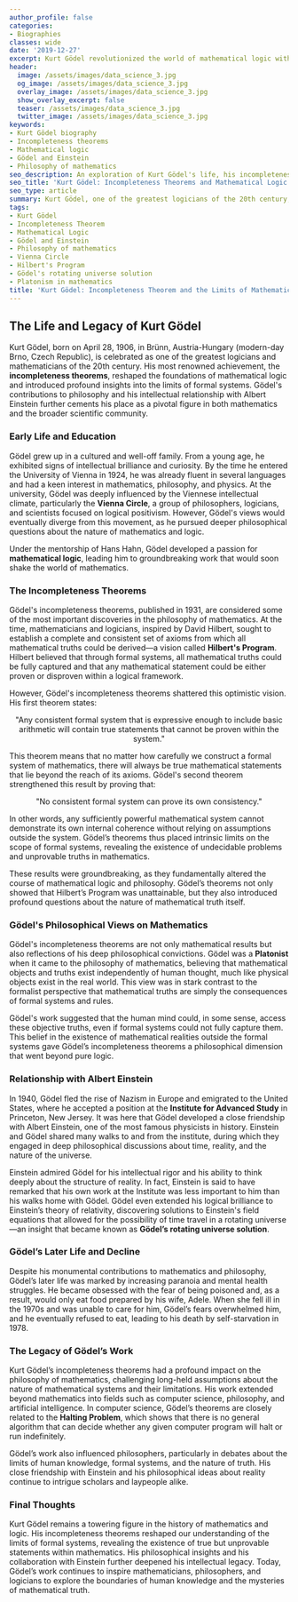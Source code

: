 ```yaml
---
author_profile: false
categories:
- Biographies
classes: wide
date: '2019-12-27'
excerpt: Kurt Gödel revolutionized the world of mathematical logic with his incompleteness theorems, reshaping our understanding of the limits of formal systems. Learn about his life, work, and lasting legacy in the foundations of mathematics.
header:
  image: /assets/images/data_science_3.jpg
  og_image: /assets/images/data_science_3.jpg
  overlay_image: /assets/images/data_science_3.jpg
  show_overlay_excerpt: false
  teaser: /assets/images/data_science_3.jpg
  twitter_image: /assets/images/data_science_3.jpg
keywords:
- Kurt Gödel biography
- Incompleteness theorems
- Mathematical logic
- Gödel and Einstein
- Philosophy of mathematics
seo_description: An exploration of Kurt Gödel's life, his incompleteness theorems, and their profound impact on the foundations of mathematics and logic. The article also examines his close friendship with Einstein and his philosophical views on mathematics.
seo_title: 'Kurt Gödel: Incompleteness Theorems and Mathematical Logic'
seo_type: article
summary: Kurt Gödel, one of the greatest logicians of the 20th century, is best known for his incompleteness theorems, which demonstrated the limitations of formal systems in mathematics. This article delves into his life, his revolutionary ideas, and his close relationship with Albert Einstein.
tags:
- Kurt Gödel
- Incompleteness Theorem
- Mathematical Logic
- Gödel and Einstein
- Philosophy of mathematics
- Vienna Circle
- Hilbert's Program
- Gödel's rotating universe solution
- Platonism in mathematics
title: 'Kurt Gödel: Incompleteness Theorem and the Limits of Mathematics'
---
```


## The Life and Legacy of Kurt Gödel

Kurt Gödel, born on April 28, 1906, in Brünn, Austria-Hungary (modern-day Brno, Czech Republic), is celebrated as one of the greatest logicians and mathematicians of the 20th century. His most renowned achievement, the **incompleteness theorems**, reshaped the foundations of mathematical logic and introduced profound insights into the limits of formal systems. Gödel's contributions to philosophy and his intellectual relationship with Albert Einstein further cements his place as a pivotal figure in both mathematics and the broader scientific community.

### Early Life and Education

Gödel grew up in a cultured and well-off family. From a young age, he exhibited signs of intellectual brilliance and curiosity. By the time he entered the University of Vienna in 1924, he was already fluent in several languages and had a keen interest in mathematics, philosophy, and physics. At the university, Gödel was deeply influenced by the Viennese intellectual climate, particularly the **Vienna Circle**, a group of philosophers, logicians, and scientists focused on logical positivism. However, Gödel's views would eventually diverge from this movement, as he pursued deeper philosophical questions about the nature of mathematics and logic.

Under the mentorship of Hans Hahn, Gödel developed a passion for **mathematical logic**, leading him to groundbreaking work that would soon shake the world of mathematics.

### The Incompleteness Theorems

Gödel's incompleteness theorems, published in 1931, are considered some of the most important discoveries in the philosophy of mathematics. At the time, mathematicians and logicians, inspired by David Hilbert, sought to establish a complete and consistent set of axioms from which all mathematical truths could be derived—a vision called **Hilbert's Program**. Hilbert believed that through formal systems, all mathematical truths could be fully captured and that any mathematical statement could be either proven or disproven within a logical framework.

However, Gödel's incompleteness theorems shattered this optimistic vision. His first theorem states:

$$
\text{"Any consistent formal system that is expressive enough to include basic arithmetic will contain true statements that cannot be proven within the system."}
$$

This theorem means that no matter how carefully we construct a formal system of mathematics, there will always be true mathematical statements that lie beyond the reach of its axioms. Gödel's second theorem strengthened this result by proving that:

$$
\text{"No consistent formal system can prove its own consistency."}
$$

In other words, any sufficiently powerful mathematical system cannot demonstrate its own internal coherence without relying on assumptions outside the system. Gödel’s theorems thus placed intrinsic limits on the scope of formal systems, revealing the existence of undecidable problems and unprovable truths in mathematics.

These results were groundbreaking, as they fundamentally altered the course of mathematical logic and philosophy. Gödel’s theorems not only showed that Hilbert’s Program was unattainable, but they also introduced profound questions about the nature of mathematical truth itself.

### Gödel's Philosophical Views on Mathematics

Gödel's incompleteness theorems are not only mathematical results but also reflections of his deep philosophical convictions. Gödel was a **Platonist** when it came to the philosophy of mathematics, believing that mathematical objects and truths exist independently of human thought, much like physical objects exist in the real world. This view was in stark contrast to the formalist perspective that mathematical truths are simply the consequences of formal systems and rules.

Gödel's work suggested that the human mind could, in some sense, access these objective truths, even if formal systems could not fully capture them. This belief in the existence of mathematical realities outside the formal systems gave Gödel’s incompleteness theorems a philosophical dimension that went beyond pure logic.

### Relationship with Albert Einstein

In 1940, Gödel fled the rise of Nazism in Europe and emigrated to the United States, where he accepted a position at the **Institute for Advanced Study** in Princeton, New Jersey. It was here that Gödel developed a close friendship with Albert Einstein, one of the most famous physicists in history. Einstein and Gödel shared many walks to and from the institute, during which they engaged in deep philosophical discussions about time, reality, and the nature of the universe.

Einstein admired Gödel for his intellectual rigor and his ability to think deeply about the structure of reality. In fact, Einstein is said to have remarked that his own work at the Institute was less important to him than his walks home with Gödel. Gödel even extended his logical brilliance to Einstein’s theory of relativity, discovering solutions to Einstein's field equations that allowed for the possibility of time travel in a rotating universe—an insight that became known as **Gödel’s rotating universe solution**.

### Gödel’s Later Life and Decline

Despite his monumental contributions to mathematics and philosophy, Gödel’s later life was marked by increasing paranoia and mental health struggles. He became obsessed with the fear of being poisoned and, as a result, would only eat food prepared by his wife, Adele. When she fell ill in the 1970s and was unable to care for him, Gödel’s fears overwhelmed him, and he eventually refused to eat, leading to his death by self-starvation in 1978.

### The Legacy of Gödel’s Work

Kurt Gödel’s incompleteness theorems had a profound impact on the philosophy of mathematics, challenging long-held assumptions about the nature of mathematical systems and their limitations. His work extended beyond mathematics into fields such as computer science, philosophy, and artificial intelligence. In computer science, Gödel’s theorems are closely related to the **Halting Problem**, which shows that there is no general algorithm that can decide whether any given computer program will halt or run indefinitely.

Gödel’s work also influenced philosophers, particularly in debates about the limits of human knowledge, formal systems, and the nature of truth. His close friendship with Einstein and his philosophical ideas about reality continue to intrigue scholars and laypeople alike.

### Final Thoughts

Kurt Gödel remains a towering figure in the history of mathematics and logic. His incompleteness theorems reshaped our understanding of the limits of formal systems, revealing the existence of true but unprovable statements within mathematics. His philosophical insights and his collaboration with Einstein further deepened his intellectual legacy. Today, Gödel’s work continues to inspire mathematicians, philosophers, and logicians to explore the boundaries of human knowledge and the mysteries of mathematical truth.
